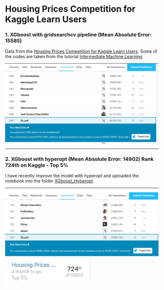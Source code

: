 # Housing Prices Competition for Kaggle Learn Users

### 1.  XGboost with gridsearchcv pipeline (Mean Absolute Error: 15585)

Data from the [Housing Prices Competition for Kaggle Learn Users](https://www.kaggle.com/c/home-data-for-ml-course). 
Some of the codes are taken from the tutorial [Intermediate Machine Learning](https://www.kaggle.com/learn/intermediate-machine-learning)

![alt text](https://github.com/Unicorndy/Housing-Prices-Competition-for-Kaggle-Learn-Users/blob/master/Rank1967%20on%20kaggle.jpg)

***
### 2.  XGboost with hyperopt (Mean Absolute Error: 14902) Rank 724th on Kaggle - Top 5%
I have recently improve the model with hyperopt and uploaded the notebook into the folder [XGboost_Hyperopt](https://github.com/Unicorndy/Housing-Prices-Competition-for-Kaggle-Learn-Users/tree/master/XGboost_Hyperopt).
***
![alt text](https://github.com/Unicorndy/Housing-Prices-Competition-for-Kaggle-Learn-Users/blob/master/XGboost_Hyperopt/Rank724%20on%20kaggle.jpg)
![alt text](https://github.com/Unicorndy/Housing-Prices-Competition-for-Kaggle-Learn-Users/blob/master/XGboost_Hyperopt/Top%205percent%20on%20kaggle.jpg)
